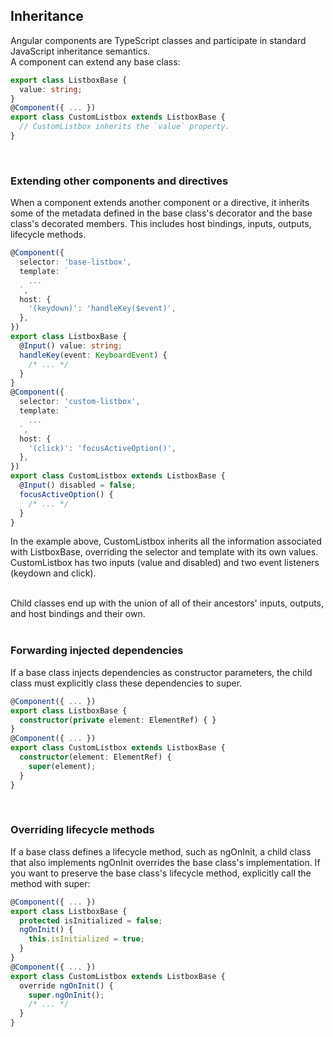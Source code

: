 ## Inheritance  
Angular components are TypeScript classes and participate in standard JavaScript inheritance semantics.  
A component can extend any base class:  
```typescript
export class ListboxBase {
  value: string;
}
@Component({ ... })
export class CustomListbox extends ListboxBase {
  // CustomListbox inherits the `value` property.
}
```  
<br>

### Extending other components and directives  
When a component extends another component or a directive, it inherits some of the metadata defined in the base class's decorator and the base class's decorated members. This includes host bindings, inputs, outputs, lifecycle methods.  
```typescript
@Component({
  selector: 'base-listbox',
  template: `
    ...
  `,
  host: {
    '(keydown)': 'handleKey($event)',
  },
})
export class ListboxBase {
  @Input() value: string;
  handleKey(event: KeyboardEvent) {
    /* ... */
  }
}
@Component({
  selector: 'custom-listbox',
  template: `
    ...
  `,
  host: {
    '(click)': 'focusActiveOption()',
  },
})
export class CustomListbox extends ListboxBase {
  @Input() disabled = false;
  focusActiveOption() {
    /* ... */
  }
}
```  
In the example above, CustomListbox inherits all the information associated with ListboxBase, overriding the selector and template with its own values. CustomListbox has two inputs (value and disabled) and two event listeners (keydown and click).  
<br>

Child classes end up with the union of all of their ancestors' inputs, outputs, and host bindings and their own.  
<br>

### Forwarding injected dependencies  
If a base class injects dependencies as constructor parameters, the child class must explicitly class these dependencies to super.  
```typescript
@Component({ ... })
export class ListboxBase {
  constructor(private element: ElementRef) { }
}
@Component({ ... })
export class CustomListbox extends ListboxBase {
  constructor(element: ElementRef) {
    super(element);
  }
}
```  
<br>

### Overriding lifecycle methods  
If a base class defines a lifecycle method, such as ngOnInit, a child class that also implements ngOnInit overrides the base class's implementation. If you want to preserve the base class's lifecycle method, explicitly call the method with super:  
```typescript
@Component({ ... })
export class ListboxBase {
  protected isInitialized = false;
  ngOnInit() {
    this.isInitialized = true;
  }
}
@Component({ ... })
export class CustomListbox extends ListboxBase {
  override ngOnInit() {
    super.ngOnInit();
    /* ... */
  }
}
```  